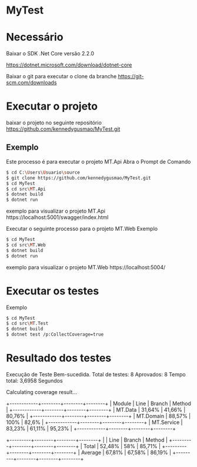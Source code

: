 # MyTest

# Necessário
Baixar o SDK .Net Core versão 2.2.0 


https://dotnet.microsoft.com/download/dotnet-core

Baixar o git para executar o clone da branche
https://git-scm.com/downloads

# Executar o projeto
baixar o projeto no seguinte repositório
https://github.com/kennedygusmao/MyTest.git

## Exemplo
Este processo é para executar o projeto MT.Api
Abra o Prompt de Comando

```sh
$ cd C:\Users\Usuario\source
$ git clone https://github.com/kennedygusmao/MyTest.git
$ cd MyTest
$ cd src\MT.Api
$ dotnet build
$ dotnet run
```
exemplo para visualizar o projeto MT.Api
https://localhost:5001/swagger/index.html

Executar o seguinte processo para o projeto MT.Web
Exemplo
```sh
$ cd MyTest
$ cd src\MT.Web
$ dotnet build
$ dotnet run
```
exemplo para visualizar o projeto MT.Web
https://localhost:5004/

# Executar os testes
Exemplo
```sh
$ cd MyTest
$ cd src\MT.Test
$ dotnet build
$ dotnet test /p:CollectCoverage=true
```

# Resultado dos testes

Execução de Teste Bem-sucedida.
Total de testes: 8
     Aprovados: 8
Tempo total: 3,6958 Segundos

Calculating coverage result...
 
+------------+--------+--------+--------+
| Module     | Line   | Branch | Method |
+------------+--------+--------+--------+
| MT.Data    | 31,64% | 41,66% | 80,76% |
+------------+--------+--------+--------+
| MT.Domain  | 88,57% | 100%   | 82,6%  |
+------------+--------+--------+--------+
| MT.Service | 83,23% | 61,11% | 95,23% |
+------------+--------+--------+--------+

+---------+--------+--------+--------+
|         | Line   | Branch | Method |
+---------+--------+--------+--------+
| Total   | 52,48% | 58%    | 85,71% |
+---------+--------+--------+--------+
| Average | 67,81% | 67,58% | 86,19% |
+---------+--------+--------+--------+
